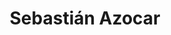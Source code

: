 ---
organizations:
  - name: Universidad del Desarrollo
    url: ""
superuser: false
authors:
  - Sebastián Azocar
title: Sebastián Azocar
role: Master Student
# bio: My research interests include ...
interests:
#   - bleble
#   - blabla
#   - blablabla
# # social:
#   - icon: envelope
#     icon_pack: fas
#     link: mailto:test@example.org
#   - icon: twitter
#     icon_pack: fab
#     link: https://twitter.com/XXXXX
#   - icon: google-scholar
#     icon_pack: ai
#     link: https://scholar.google.com/citations?user=
#   - icon: github
#     icon_pack: fab
#     link: https://github.com/
# education:
#   courses:
#     - course: Ph.D. in Social Complexity Science
#       # institution: Universidad del Desarrollo
#       # year: 2012
#     - course: M.Sc. Social Complexity Science
#       # institution: Massachusetts Institute of Technology
#       # year: 2009
#     - course: Comercial Engeenering (Economics)
#       # institution: Massachusetts Institute of Technology
#       # year: 2008
email: ""
user_groups:
  - Alumni
  - Researchers
---
